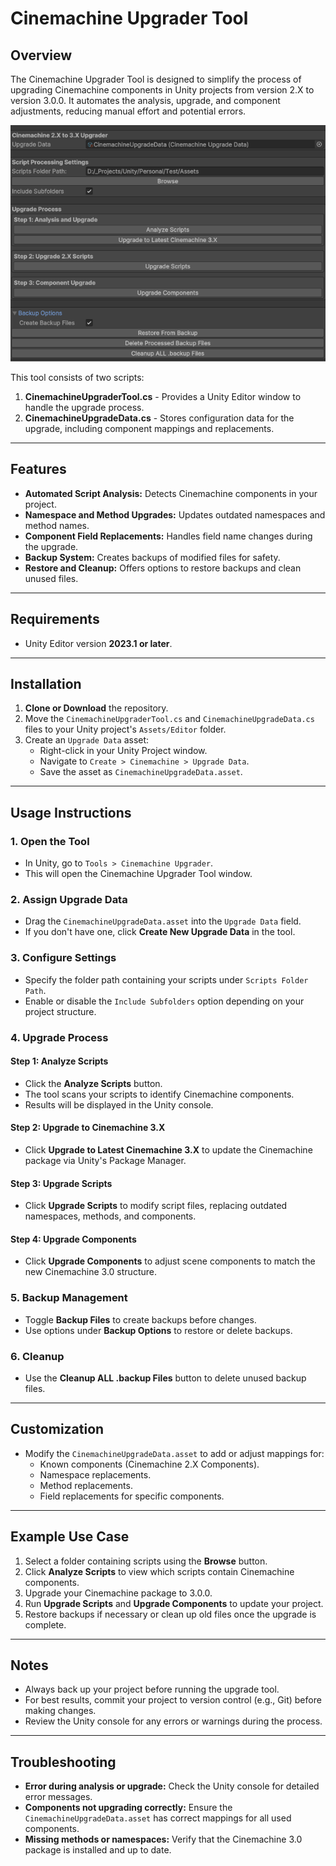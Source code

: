 # Cinemachine Upgrader Tool

## Overview
The Cinemachine Upgrader Tool is designed to simplify the process of upgrading Cinemachine components in Unity projects from version 2.X to version 3.0.0. It automates the analysis, upgrade, and component adjustments, reducing manual effort and potential errors.

![Cinemachine Upgrader Tool Preview](Editor/CinemachineUpgrader/UpgradeTool.png)

This tool consists of two scripts:
1. **CinemachineUpgraderTool.cs** - Provides a Unity Editor window to handle the upgrade process.
2. **CinemachineUpgradeData.cs** - Stores configuration data for the upgrade, including component mappings and replacements.

---

## Features
- **Automated Script Analysis:** Detects Cinemachine components in your project.
- **Namespace and Method Upgrades:** Updates outdated namespaces and method names.
- **Component Field Replacements:** Handles field name changes during the upgrade.
- **Backup System:** Creates backups of modified files for safety.
- **Restore and Cleanup:** Offers options to restore backups and clean unused files.

---

## Requirements
- Unity Editor version **2023.1 or later**.

---

## Installation

1. **Clone or Download** the repository.
2. Move the `CinemachineUpgraderTool.cs` and `CinemachineUpgradeData.cs` files to your Unity project's `Assets/Editor` folder.
3. Create an `Upgrade Data` asset:
    - Right-click in your Unity Project window.
    - Navigate to `Create > Cinemachine > Upgrade Data`.
    - Save the asset as `CinemachineUpgradeData.asset`.

---

## Usage Instructions

### 1. Open the Tool
- In Unity, go to `Tools > Cinemachine Upgrader`.
- This will open the Cinemachine Upgrader Tool window.

### 2. Assign Upgrade Data
- Drag the `CinemachineUpgradeData.asset` into the `Upgrade Data` field.
- If you don't have one, click **Create New Upgrade Data** in the tool.

### 3. Configure Settings
- Specify the folder path containing your scripts under `Scripts Folder Path`.
- Enable or disable the `Include Subfolders` option depending on your project structure.

### 4. Upgrade Process

#### Step 1: Analyze Scripts
- Click the **Analyze Scripts** button.
- The tool scans your scripts to identify Cinemachine components.
- Results will be displayed in the Unity console.

#### Step 2: Upgrade to Cinemachine 3.X
- Click **Upgrade to Latest Cinemachine 3.X** to update the Cinemachine package via Unity's Package Manager.

#### Step 3: Upgrade Scripts
- Click **Upgrade Scripts** to modify script files, replacing outdated namespaces, methods, and components.

#### Step 4: Upgrade Components
- Click **Upgrade Components** to adjust scene components to match the new Cinemachine 3.0 structure.

### 5. Backup Management
- Toggle **Backup Files** to create backups before changes.
- Use options under **Backup Options** to restore or delete backups.

### 6. Cleanup
- Use the **Cleanup ALL .backup Files** button to delete unused backup files.

---

## Customization
- Modify the `CinemachineUpgradeData.asset` to add or adjust mappings for:
  - Known components (Cinemachine 2.X Components).
  - Namespace replacements.
  - Method replacements.
  - Field replacements for specific components.

---

## Example Use Case
1. Select a folder containing scripts using the **Browse** button.
2. Click **Analyze Scripts** to view which scripts contain Cinemachine components.
3. Upgrade your Cinemachine package to 3.0.0.
4. Run **Upgrade Scripts** and **Upgrade Components** to update your project.
5. Restore backups if necessary or clean up old files once the upgrade is complete.

---

## Notes
- Always back up your project before running the upgrade tool.
- For best results, commit your project to version control (e.g., Git) before making changes.
- Review the Unity console for any errors or warnings during the process.

---

## Troubleshooting
- **Error during analysis or upgrade:** Check the Unity console for detailed error messages.
- **Components not upgrading correctly:** Ensure the `CinemachineUpgradeData.asset` has correct mappings for all used components.
- **Missing methods or namespaces:** Verify that the Cinemachine 3.0 package is installed and up to date.

